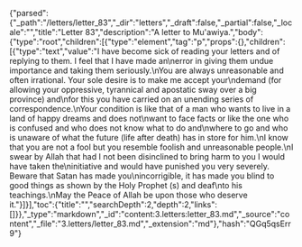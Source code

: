 {"parsed":{"_path":"/letters/letter_83","_dir":"letters","_draft":false,"_partial":false,"_locale":"","title":"Letter 83","description":"A letter to Mu'awiya.","body":{"type":"root","children":[{"type":"element","tag":"p","props":{},"children":[{"type":"text","value":"I have become sick of reading your letters and of replying to them. I feel that I have made an\nerror in giving them undue importance and taking them seriously.\nYou are always unreasonable and often irrational. Your sole desire is to make me accept your\ndemand (for allowing your oppressive, tyrannical and apostatic sway over a big province) and\nfor this you have carried on an unending series of correspondence.\nYour condition is like that of a man who wants to live in a land of happy dreams and does not\nwant to face facts or like the one who is confused and who does not know what to do and\nwhere to go and who is unaware of what the future (life after death) has in store for him.\nI know that you are not a fool but you resemble foolish and unreasonable people.\nI swear by Allah that had I not been disinclined to bring harm to you I would have taken the\ninitiative and would have punished you very severely. Beware that Satan has made you\nincorrigible, it has made you blind to good things as shown by the Holy Prophet (s) and deaf\nto his teachings.\nMay the Peace of Allah be upon those who deserve it."}]}],"toc":{"title":"","searchDepth":2,"depth":2,"links":[]}},"_type":"markdown","_id":"content:3.letters:letter_83.md","_source":"content","_file":"3.letters/letter_83.md","_extension":"md"},"hash":"QGq5qsErr9"}